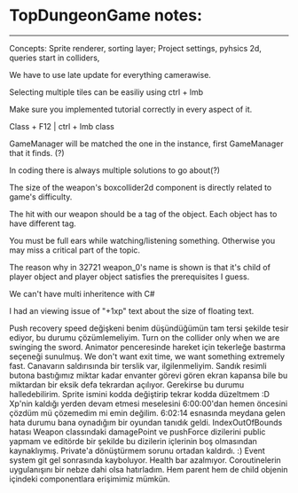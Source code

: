 # TopDungeonGame notes:
---
Concepts: Sprite renderer, sorting layer; Project settings, pyhsics 2d, queries start in colliders, 

We have to use late update for everything camerawise.

Selecting multiple tiles can be easiliy using ctrl + lmb

Make sure you implemented tutorial correctly in every aspect of it.

Class + F12 | ctrl + lmb class

GameManager will be matched the one in the instance, first GameManager that it finds. (?)

In coding there is always multiple solutions to go about(?)

The size of the weapon's boxcollider2d component is directly related to game's difficulty.

The hit with our weapon should be a tag of the object. Each object has to have different tag.

You must be full ears while watching/listening something. Otherwise you may miss a critical part of the topic.

The reason why in 32721 weapon_0's name is shown is that it's child of player object and player object satisfies the prerequisites I guess.

We can't have multi inheritence with C#

I had an viewing issue of "+1xp" text about the size of floating text. 

Push recovery speed değişkeni benim düşündüğümün tam tersi şekilde tesir ediyor, bu durumu çözümlemeliyim.
Turn on the collider only when we are swinging the sword.
Animator penceresinde hareket için tekerleğe bastırma seçeneği sunulmuş.
We don't want exit time, we want something extremely fast.
Canavarın saldırısında bir terslik var, ilgilenmeliyim.
Sandık resimli butona bastığımız miktar kadar envanter görevi gören ekran kapansa bile bu miktardan bir eksik defa tekrardan açılıyor. 
Gerekirse bu durumu halledebilirim.
Sprite ismini kodda değiştirip tekrar kodda düzeltmem :D
Xp'nin kaldığı yerden devam etmesi meselesini 6:00:00'dan hemen öncesini çözdüm mü çözemedim mi emin değilim.
6:02:14 esnasında meydana gelen hata durumu bana oynadığım bir oyundan tanıdık geldi.
IndexOutOfBounds hatası Weapon classındaki damagePoint ve pushForce dizilerini public yapmam ve editörde bir şekilde bu dizilerin içlerinin boş olmasından
kaynaklıymış. Private'a dönüştürmem sorunu ortadan kaldırdı. :)
Event system git gel sonrasında kayboluyor.
Health bar azalmıyor.
Coroutinelerin uygulanışını bir nebze dahi olsa hatırladım.
Hem parent hem de child objenin içindeki componentlara erişimimiz mümkün.

